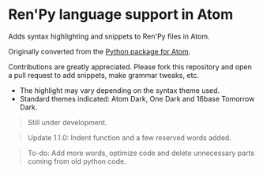 # Ren'Py language support in Atom  

Adds syntax highlighting and snippets to Ren'Py files in Atom.

Originally converted from the [Python package for Atom](https://github.com/atom/language-python).

Contributions are greatly appreciated. Please fork this repository and open a
pull request to add snippets, make grammar tweaks, etc.

* The highlight may vary depending on the syntax theme used.
* Standard themes indicated: Atom Dark, One Dark and 16base Tomorrow Dark.

>Still under development.

>Update 1.1.0: Indent function and a few reserved words added.

>To-do: Add more words, optimize code and delete unnecessary parts coming from old python code.
